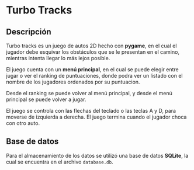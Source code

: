 # Turbo Tracks

## Descripción

Turbo tracks es un juego de autos 2D hecho con **pygame**, en el cual el jugador debe esquivar los obstáculos que se le presentan en el camino, mientras intenta llegar lo más lejos posible.

El juego cuenta con un **menú principal**, en el cual se puede elegir entre jugar o ver el ranking de puntuaciones, donde podra ver un listado con el nombre de los jugadores ordenados por su puntuacion.

Desde el ranking se puede volver al menú principal, y desde el menú principal se puede volver a jugar.

El juego se controla con las flechas del teclado o las teclas A y D, para moverse de izquierda a derecha. El juego termina cuando el jugador choca con otro auto.

## Base de datos

Para el almacenamiento de los datos se utilizó una base de datos **SQLite**, la cual se encuentra en el archivo `database.db`.
